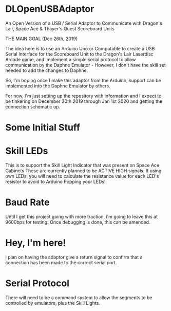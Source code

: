 # DLOpenUSBAdaptor
An Open Version of a USB / Serial Adaptor to Communicate with Dragon's Lair, Space Ace &amp; Thayer's Quest Scoreboard Units

THE MAIN GOAL (Dec 26th, 2019)

The idea here is to use an Arduino Uno or Compatable to create a USB Serial Interface for the Scoreboard Unit to the Dragon's Lair Laserdisc Arcade game, and implement a simple serial protocol to allow communication by the Daphne Emulator - However, I don't have the skill set needed to add the changes to Daphne. 

So, I'm hoping once I make this adaptor from the Arduino, support can be implemented into the Daphne Emulator by others.

For now, I'm just setting up the repository with information and I expect to be tinkering on December 30th 2019 through Jan 1st 2020 and getting the connection schematic up.


# Some Initial Stuff

# Skill LEDs
This is to support the Skill Light Indicator that was present on Space Ace Cabinets
These are currently planned to be ACTIVE HIGH signals. If using own LEDs, you will need to calculate the resistance value for each LED's resistor to avoid to Arduino Popping your LEDs!

# Baud Rate
Until I get this project going with more traction, i'm going to leave this at 9600bps for testing. Once debugging is done, this can be amended.

# Hey, I'm here!
I plan on having the adaptor give a return signal to confirm that a connection has been made to the correct serial port. 

# Serial Protocol
There will need to be a command system to allow the segments to be controlled by emulators, plus the Skill Lights.

